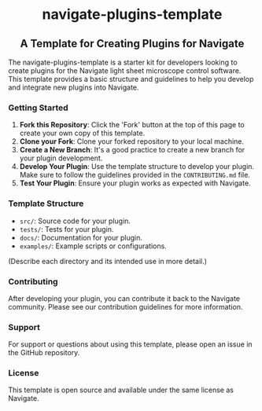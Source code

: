 <h1 align="center">
navigate-plugins-template
	
<h2 align="center">
	A Template for Creating Plugins for Navigate
</h2>
</h1>

<!--
![Tests](https://github.com/TheDeanLab/navigate-plugins-template/actions/workflows/push_checks.yaml/badge.svg)
![codecov](https://codecov.io/gh/TheDeanLab/navigate-plugins-template/branch/develop/graph/badge.svg?token=YOUR_TOKEN)
-->

The navigate-plugins-template is a starter kit for developers looking to create plugins for the Navigate light sheet microscope control software. This template provides a basic structure and guidelines to help you develop and integrate new plugins into Navigate.

### Getting Started

1. **Fork this Repository**: Click the 'Fork' button at the top of this page to create your own copy of this template.
2. **Clone your Fork**: Clone your forked repository to your local machine.
3. **Create a New Branch**: It's a good practice to create a new branch for your plugin development.
4. **Develop Your Plugin**: Use the template structure to develop your plugin. Make sure to follow the guidelines provided in the `CONTRIBUTING.md` file.
5. **Test Your Plugin**: Ensure your plugin works as expected with Navigate.

### Template Structure

- `src/`: Source code for your plugin.
- `tests/`: Tests for your plugin.
- `docs/`: Documentation for your plugin.
- `examples/`: Example scripts or configurations.

(Describe each directory and its intended use in more detail.)

### Contributing

After developing your plugin, you can contribute it back to the Navigate community. Please see our contribution guidelines for more information.

### Support

For support or questions about using this template, please open an issue in the GitHub repository.

### License

This template is open source and available under the same license as Navigate.
